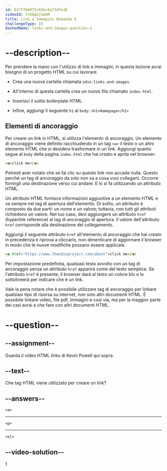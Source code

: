 ```yaml
---
id: 637f704072c65bc8e73dfe36
videoId: tsEQgGjSmkM
title: Link e Immagini Domanda A
challengeType: 15
dashedName: links-and-images-question-a
---
```


# --description--

Per prendere la mano con l'utilizzo di link e immagini, in questa lezione avrai bisogno di un progetto HTML su cui lavorare.

- Crea una nuova cartella chiamata `odin-links-and-images`.

- All'interno di questa cartella crea un nuovo file chiamato `index.html`.

- Inserisci il solito boilerplate HTML.

- Infine, aggiungi il seguente `h1` al `body`: `<h1>Homepage</h1>`

## Elementi di ancoraggio
Per creare un link in HTML, si utilizza l'elemento di ancoraggio. Un elemento di ancoraggio viene definito racchiudendo in un tag `<a>` il testo o un altro elemento HTML che si desidera trasformare in un link. Aggiungi quanto segue al `body` della pagina `index.html` che hai creato e aprila nel browser:

```html
<a>click me</a>
```

Potresti aver notato che se fai clic su questo link non accade nulla. Questo perché un tag di ancoraggio da solo non sa a cosa vuoi collegarti. Occorre fornirgli una destinazione verso cui andare. E lo si fa utilizzando un attributo HTML.

Un attributo HTML fornisce informazioni aggiuntive a un elemento HTML e va sempre nel tag di apertura dell'elemento. Di solito, un attributo è composto da due parti: un nome e un valore; tuttavia, non tutti gli attributi richiedono un valore. Nel tuo caso, devi aggiungere un attributo `href` (hyperlink reference) al tag di ancoraggio di apertura. Il valore dell'attributo `href` corrisponde alla destinazione del collegamento.

Aggiungi il seguente attributo `href` all'elemento di ancoraggio che hai creato in precedenza e riprova a cliccarlo, non dimenticare di aggiornare il browser in modo che le nuove modifiche possano essere applicate.

```html
<a href="https://www.theodinproject.com/about">click me</a>
```

Per impostazione predefinita, qualsiasi testo avvolto con un tag di ancoraggio senza un attributo `href` apparirà come del testo semplice. Se l'attributo `href` è presente, il browser darà al testo un colore blu e lo sottolineerà per indicare che è un link.

Vale la pena notare che è possibile utilizzare tag di ancoraggio per linkare qualsiasi tipo di risorsa su internet, non solo altri documenti HTML. È possibile linkare video, file pdf, immagini e così via, ma per la maggior parte dei casi avrai a che fare con altri documenti HTML.

# --question--

## --assignment--

Guarda il video HTML links di Kevin Powell qui sopra.

## --text--

Che tag HTML viene utilizzato per creare un link?

## --answers--

`<a>`

---

`<p>`

---

`<ol>`

## --video-solution--

1
